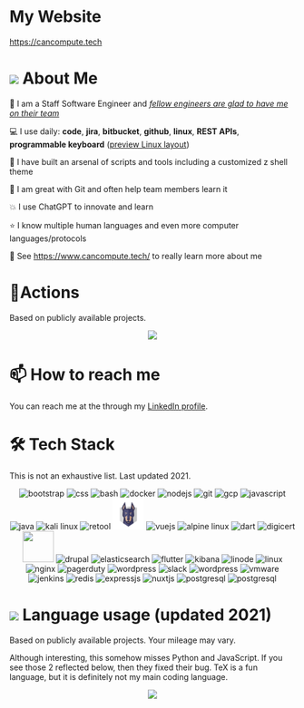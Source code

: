 # My Website

<https://cancompute.tech>

# <img src="https://media.giphy.com/media/WUlplcMpOCEmTGBtBW/giphy.gif" width="45"> About Me

🏦 I am a Staff Software Engineer and [_fellow engineers are glad to have me on their team_](https://cancompute.tech/testimonials)

💻 I use daily: **code**, **jira**, **bitbucket**, **github**, **linux**, **REST APIs**, **programmable keyboard** ([preview Linux layout](https://configure.zsa.io/ergodox-ez/layouts/DnXa7/zJyaa/0))

🚀 I have built an arsenal of scripts and tools including a customized z shell theme 

💪 I am great with Git and often help team members learn it

💥 I use ChatGPT to innovate and learn

⭐ I know multiple human languages and even more computer languages/protocols

👀 See <https://www.cancompute.tech/> to really learn more about me

# 🔭Actions
Based on publicly available projects.

<div align="center">
    <img height="200px" src="https://github-readme-streak-stats.herokuapp.com/?user=bean5&theme=gruvbox_light&layout=compact"/>
</div>


# 📫 How to reach me
You can reach me at the through my [LinkedIn profile](https://www.linkedin.com/in/michael-bean/).


# 🛠 Tech Stack
This is not an exhaustive list. Last updated 2021.

<p align="center">
    <img src="https://www.vectorlogo.zone/logos/getbootstrap/getbootstrap-icon.svg" alt="bootstrap" height="55" width="55"/>
    <img src="https://www.vectorlogo.zone/logos/netlifyapp_watercss/netlifyapp_watercss-official.svg" alt="css" height="55" width="55"/>
    <img src="https://upload.vectorlogo.zone/logos/gnu_bash/images/66582b8e-a291-4a1b-b89c-76628277a33b.svg" alt="bash" height="55" width="55"/>
    <img src="https://www.vectorlogo.zone/logos/docker/docker-official.svg" alt="docker" height="55" width="55"/>
    <img src="https://www.vectorlogo.zone/logos/nodejs/nodejs-icon.svg" alt="nodejs" height="55" width="55"/>
    <img src="https://www.vectorlogo.zone/logos/git-scm/git-scm-icon.svg" alt="git" height="55" width="55"/> 
    <img src="https://www.vectorlogo.zone/logos/google/google-tile.svg" alt="gcp" height="55" width="55"/> 
    <img src="https://www.vectorlogo.zone/logos/javascript/javascript-icon.svg" alt="javascript" height="55" width="55"/>
    <img src="https://www.vectorlogo.zone/logos/java/java-icon.svg" alt="java" width="65" height="65"/> 
    <img src="https://upload.vectorlogo.zone/logos/kali/images/f66fec5d-3e29-4d98-8eb5-496f9467792e.svg" alt="kali linux" height="55" width="55"/>
    <img src="https://raw.githubusercontent.com/gilbarbara/logos/c3bbf0e707fa9d7940c2c7b84ac72fa954a444c9/logos/retool.svg" alt="retool" height="55" width="55"/>
    <img src="https://raw.githubusercontent.com/vscode-icons/vscode-icons/f34aaf44fe294be1275b89eadc76f1b20d6f0083/icons/file_type_snyk.svg" alt="snyk" height="55" width="55"/>
    <img src="https://www.vectorlogo.zone/logos/vuejs/vuejs-icon.svg" alt="vuejs" height="55" width="55"/>
    <img src="https://www.vectorlogo.zone/logos/alpinelinux/alpinelinux-ar21.svg" alt="alpine linux" height="55" width="55" />
    <img src="https://www.vectorlogo.zone/logos/dartlang/dartlang-ar21.svg" alt="dart" height="55" width="55" />
    <img src="https://upload.wikimedia.org/wikipedia/commons/thumb/4/48/DigiCert_logo.svg/800px-DigiCert_logo.svg.png?20210507163446" alt="digicert" height="55" width="55" />
    <img src="https://raw.githubusercontent.com/simple-icons/simple-icons/f14d50bf411dd828fb33c935c2ccc08ac303a4ff/icons/duckdb.svg" alt="" height="55" width="55" />
    <img src="https://www.vectorlogo.zone/logos/drupal/drupal-icon.svg" alt="drupal" height="55" width="55" />
    <img src="https://www.vectorlogo.zone/logos/elastic/elastic-ar21.svg" alt="elasticsearch" height="55" width="55" />
    <img src="https://www.vectorlogo.zone/logos/flutterio/flutterio-ar21.svg" alt="flutter" height="55" width="55" />
    <img src="https://www.vectorlogo.zone/logos/elasticco_kibana/elasticco_kibana-ar21.svg" alt="kibana" height="55" width="55" />
    <img src="https://www.vectorlogo.zone/logos/linode/linode-ar21.svg" alt="linode" height="55" width="55" />
    <img src="https://www.vectorlogo.zone/logos/linux/linux-ar21.svg" alt="linux" height="55" width="55" />
    <img src="https://www.vectorlogo.zone/logos/nginx/nginx-ar21.svg" alt="nginx" height="55" width="55" />
    <img src="https://www.vectorlogo.zone/logos/pagerduty/pagerduty-icon.svg" alt="pagerduty" height="55" width="55" />
    <img src="https://iconape.com/wp-content/files/yd/371438/svg/371438.svg" alt="wordpress" height="55" width="55" />
    <img src="https://www.vectorlogo.zone/logos/slack/slack-icon.svg" alt="slack" height="55" width="55" />
    <img src="https://www.vectorlogo.zone/logos/wordpress/wordpress-icon.svg" alt="wordpress" height="55" width="55" />
    <img src="https://brandeps.com/logo-download/V/Vmware-logo-vector-01.svg" alt="vmware" height="55" width="55" />
    <!-- <img src="https://github.com/detain/svg-logos/blob/master/svg/redux.svg" alt="redux" height="55" width="55"/> -->
    <!-- <img src="https://www.vectorlogo.zone/logos/springio/springio-icon.svg" alt="springio" height="55" width="55"/> -->
    <!-- <img src="https://www.vectorlogo.zone/logos/openshift/openshift-icon.svg" alt="openshift" height="55" width="55"/> -->
    <img src="https://www.vectorlogo.zone/logos/jenkins/jenkins-icon.svg" alt="jenkins" height="55" width="55"/>
    <img src="https://www.vectorlogo.zone/logos/redis/redis-icon.svg" alt="redis" height="55" width="55"/>
    <img src="https://www.vectorlogo.zone/logos/expressjs/expressjs-icon.svg" alt="expressjs" height="55" width="55"/>
    <img src="https://www.vectorlogo.zone/logos/nuxtjs/nuxtjs-icon.svg" alt="nuxtjs" height="55" width="55"/>
    <img src="https://www.vectorlogo.zone/logos/mysql/mysql-icon.svg" alt="postgresql" height="55" width="55"/>
    <img src="https://www.vectorlogo.zone/logos/sqlite/sqlite-icon.svg" alt="postgresql" height="55" width="55"/>
    <!-- <img src="https://www.vectorlogo.zone/logos/postgresql/postgresql-icon.svg" alt="postgresql" height="55" width="55"/> -->
    <!-- <img src="https://raw.githubusercontent.com/vscode-icons/vscode-icons/5a7cb2173c87167e9aa88ac4b0f5301e6eef975c/icons/file_type_light_nx.svg" alt="nx" height="55" width="55"/> -->
    <!-- <img src="https://www.vectorlogo.zone/logos/svn-scm/svn-scm-icon.svg" alt="svn" height="55" width="55"/>  -->
    <!-- <img src="https://www.vectorlogo.zone/logos/momentjs/momentjs-icon.svg" alt="momentjs" height="55" width="55"/> -->
    <!-- <img src="https://www.vectorlogo.zone/logos/zsh/zsh-icon.svg" alt="zsh" height="55" width="55"/> -->
</p>

<!-- [<img src="https://www.vectorlogo.zone/logos/stackoverflow/stackoverflow-icon height="55".svg" width="55" alt="Follow Michael on stackoverflow" title="Follow Michael on stackoverflow"/>](https://stackoverflow.com/users/8276765/yedidya-rashi) -->

# <img src="https://www.vectorlogo.zone/logos/languageicon/languageicon-icon.svg" width="25"> Language usage (updated 2021)
Based on publicly available projects. Your mileage may vary.

Although interesting, this somehow misses Python and JavaScript. If you see those 2 reflected below, then they fixed their bug. TeX is a fun language, but it is definitely not my main coding language.
<div align="center">
    <img height="200px" src="https://github-readme-stats-api-holic-x.vercel.app/api/top-langs/?username=bean5&theme=gruvbox_light&layout=compact"/>
</div>
